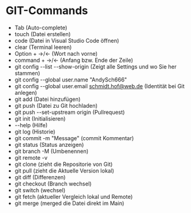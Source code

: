 # GIT-Commands

- Tab (Auto-complete)
- touch (Datei erstellen)
- code <Filename> (Datei in Visual Studio Code öffnen)
- clear (Terminal leeren)
- Option + ->/<- (Wort nach vorne)
- command + ->/<- (Anfang bzw. Ende der Zeile)
- git config --list --show-origin (Zeigt alle Settings und wo Sie her stammen)
- git config --global user.name "AndySch666"
- git config --global user.email schmidt.hof@web.de (Identität bei Git anlegen)
- git add <filename> (Datei hinzufügen)
- git push <filename> (Datei zu Git hochladen)
- git push --set-upstream origin <Filepfad> (Pullrequest)
- git init (Initialisieren)
- --help (Hilfe)
- git log (Historie)
- git commit -m "Message" (commit Kommentar)
- git status (Status anzeigen)
- git branch -M <New Filename> (Umbenennen)
- git remote -v 
- git clone <URL> (zieht die Repositorie von Git)
- git pull (zieht die Aktuelle Version lokal) 
- git diff (Differenzen)
- git checkout <Folder> (Branch wechsel)
- git switch <Folername> (wechsel)
- git fetch (aktueller Vergleich lokal und Remote)
- git merge <Filename> (merged die Datei direkt im Main)